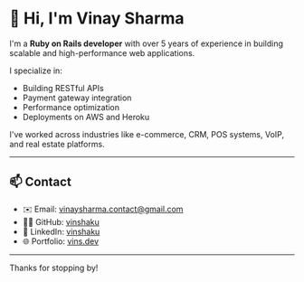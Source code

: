 # 👋 Hi, I'm Vinay Sharma

I'm a **Ruby on Rails developer** with over 5 years of experience in building scalable and high-performance web applications.

I specialize in:
- Building RESTful APIs
- Payment gateway integration
- Performance optimization
- Deployments on AWS and Heroku

I've worked across industries like e-commerce, CRM, POS systems, VoIP, and real estate platforms.

---

## 📫 Contact

- ✉️ Email: [vinaysharma.contact@gmail.com](mailto:vinaysharma.contact@gmail.com)  
- 🧑‍💻 GitHub: [vinshaku](https://github.com/vinshaku)  
- 💼 LinkedIn: [vinshaku](https://linkedin.com/in/vinshaku)  
- 🌐 Portfolio: [vins.dev](https://vins.dev)

---

Thanks for stopping by!

